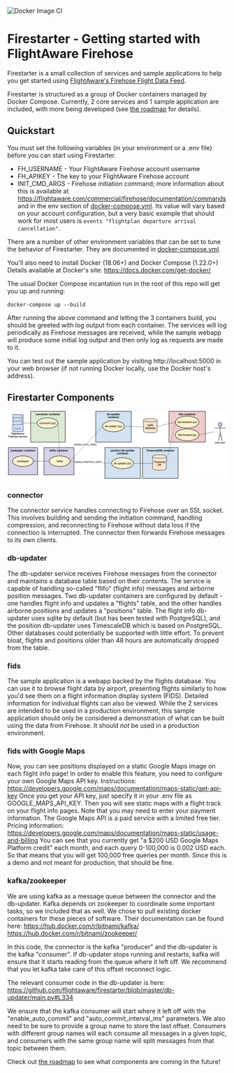 ![Docker Image CI](https://github.com/maryryang2/firestarter/workflows/Docker%20Image%20CI/badge.svg)
# Firestarter - Getting started with FlightAware Firehose
Firestarter is a small collection of services and sample applications to help
you get started using [FlightAware's Firehose Flight Data Feed](https://flightaware.com/commercial/firehose/documentation).

Firestarter is structured as a group of Docker containers managed by
Docker Compose. Currently, 2 core services and 1 sample application are
included, with more being developed (see [the roadmap](./ROADMAP.md) for
details).

## Quickstart
You must set the following variables (in your environment or a .env file)
before you can start using Firestarter.
* FH_USERNAME - Your FlightAware Firehose account username
* FH_APIKEY - The key to your FlightAware Firehose account
* INIT_CMD_ARGS - Firehose initiation command; more information about this is
available at https://flightaware.com/commercial/firehose/documentation/commands
and in the env section of [docker-compose.yml](./docker-compose.yml). Its value
will vary based on your account configuration, but a very basic example that
should work for most users is `events "flightplan departure arrival
cancellation"`.

There are a number of other environment variables that can be set to tune the
behavior of Firestarter. They are documented in
[docker-compose.yml](./docker-compose.yml).

You'll also need to install Docker (18.06+) and Docker Compose (1.22.0+)\
Details available at Docker's site: https://docs.docker.com/get-docker/

The usual Docker Compose incantation run in the root of this repo will get you
up and running:
```
docker-compose up --build
```

After running the above command and letting the 3 containers build, you should
be greeted with log output from each container. The services will log
periodically as Firehose messages are received, while the sample webapp will
produce some initial log output and then only log as requests are made to it.

You can test out the sample application by visiting http://localhost:5000 in
your web browser (if not running Docker locally, use the Docker host's
address).


## Firestarter Components

![](docs/architecture-diagram.png)

### connector
The connector service handles connecting to Firehose over an SSL socket. This
involves building and sending the initiation command, handling compression, and
reconnecting to Firehose without data loss if the connection is interrupted.
The connector then forwards Firehose messages to its own clients.

### db-updater
The db-updater service receives Firehose messages from the connector and
maintains a database table based on their contents. The service is capable of
handling so-called "flifo" (flight info) messages and airborne position messages.
Two db-updater containers are configured by default - one handles flight info and
updates a "flights" table, and the other handles airborne positions and updates
a "positions" table. The flight info db-updater uses sqlite by default (but has been
tested with PostgreSQL), and the position db-updater uses TimescaleDB which is
based on PostgreSQL. Other databases could potentially be supported with little
effort. To prevent bloat, flights and positions older than 48 hours are
automatically dropped from the table.

### fids
The sample application is a webapp backed by the flights database. You can use
it to browse flight data by airport, presenting flights similarly to how you'd
see them on a flight information display system (FIDS). Detailed information
for individual flights can also be viewed. While the 2 services are intended to
be used in a production environment, this sample application should only be
considered a demonstration of what can be built using the data from Firehose.
It should *not* be used in a production environment.

### fids with Google Maps
Now, you can see positions displayed on a static Google Maps image on each
flight info page! In order to enable this feature, you need to configure your
own Google Maps API key.
Instructions:
https://developers.google.com/maps/documentation/maps-static/get-api-key
Once you get your API key, just specify it in your .env file as
GOOGLE_MAPS_API_KEY. Then you will see static maps with a flight track on your
flight info pages. Note that you may need to enter your payment information.
The Google Maps API is a paid service with a limited free tier.
Pricing information:
https://developers.google.com/maps/documentation/maps-static/usage-and-billing
You can see that you currently get "a $200 USD Google Maps Platform credit"
each month, and each query 0-100,000 is 0.002 USD each. So that means that you
will get 100,000 free queries per month. Since this is a demo and not meant for
production, that should be fine.

### kafka/zookeeper
We are using kafka as a message queue between the connector and the db-updater.
Kafka depends on zookeeper to coordinate some important tasks, so we included
that as well. We chose to pull existing docker containers for these pieces of
software.
Their documentation can be found here:
https://hub.docker.com/r/bitnami/kafka/
https://hub.docker.com/r/bitnami/zookeeper/

In this code, the connector is the kafka "producer" and the db-updater is the
kafka "consumer". If db-updater stops running and restarts, kafka will ensure
that it starts reading from the queue where it left off. We recommend that 
you let kafka take care of this offset reconnect logic.

The relevant consumer code in the db-updater is here:
https://github.com/flightaware/firestarter/blob/master/db-updater/main.py#L334

We ensure that the kafka consumer will start where it left off with the
"enable_auto_commit" and "auto_commit_interval_ms" parameters. We also need to
be sure to provide a group name to store the last offset. Consumers with
different group names will each consume all messages in a given topic, and
consumers with the same group name will split messages from that topic between
them.

Check out [the roadmap](./ROADMAP.md) to see what components are coming in the
future!
